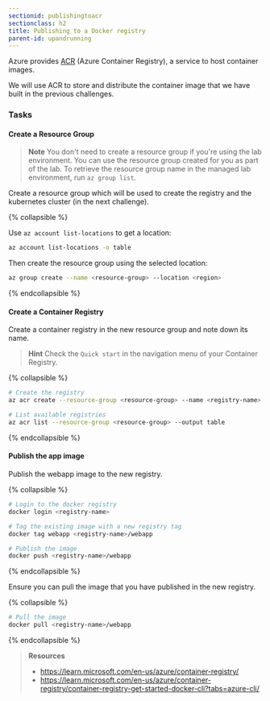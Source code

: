 ```yaml
---
sectionid: publishingtoacr
sectionclass: h2
title: Publishing to a Docker registry
parent-id: upandrunning
---
```


Azure provides [ACR](https://learn.microsoft.com/en-us/azure/container-registry/) (Azure Container Registry), a service to host container images.

We will use ACR to store and distribute the container image that we have built in the previous challenges.

### Tasks

#### Create a Resource Group

> **Note** You don't need to create a resource group if you're using the lab environment. You can use the resource group created for you as part of the lab. To retrieve the resource group name in the managed lab environment, run `az group list`.

Create a resource group which will be used to create the registry and the kubernetes cluster (in the next challenge).

{% collapsible %}

Use `az account list-locations` to get a location:

```sh
az account list-locations -o table
```

Then create the resource group using the selected location:

```sh
az group create --name <resource-group> --location <region>
```

{% endcollapsible %}


#### Create a Container Registry

Create a container registry in the new resource group and note down its name.

> **Hint** Check the `Quick start` in the navigation menu of your Container Registry.

{% collapsible %}

```sh
# Create the registry
az acr create --resource-group <resource-group> --name <registry-name> --sku Basic

# List available registries
az acr list --resource-group <resource-group> --output table
```

{% endcollapsible %}


#### Publish the app image

Publish the webapp image to the new registry.

{% collapsible %}

```sh
# Login to the docker registry
docker login <registry-name>

# Tag the existing image with a new registry tag
docker tag webapp <registry-name>/webapp

# Publish the image
docker push <registry-name>/webapp
```

{% endcollapsible %}

Ensure you can pull the image that you have published in the new registry.


{% collapsible %}

```sh
# Pull the image
docker pull <registry-name>/webapp
```

{% endcollapsible %}


> **Resources**
> * <https://learn.microsoft.com/en-us/azure/container-registry/>
> * <https://learn.microsoft.com/en-us/azure/container-registry/container-registry-get-started-docker-cli?tabs=azure-cli/>
